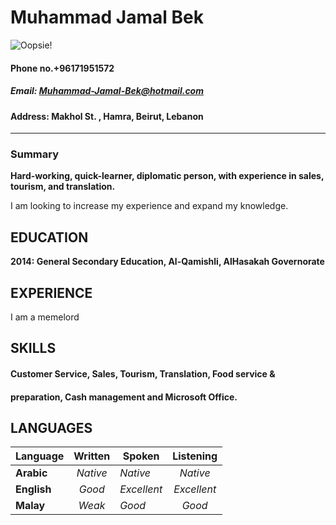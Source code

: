 


# Muhammad Jamal Bek
![Oopsie!](/image/sample.png "Oops!")   
#### Phone no.+96171951572
##### Email: Muhammad-Jamal-Bek@hotmail.com
#### Address: Makhol St. , Hamra, Beirut, Lebanon
---

### Summary

**Hard-working, quick-learner, diplomatic person,
with experience in sales, tourism, and translation.**   

 I am looking to increase my experience and expand my
knowledge.

## EDUCATION 
**2014: General Secondary
Education, Al-Qamishli, AlHasakah Governorate**

## EXPERIENCE


I am a memelord

## SKILLS
#### Customer Service, Sales, Tourism, Translation, Food service &  
#### preparation, Cash management and Microsoft Office.

## LANGUAGES 

| Language  | Written | Spoken  | Listening |
| ----------|:-------:| ------- |:---------:|
| **Arabic**    | *Native*  | *Native*  | *Native*    |
| **English**   | *Good*    |*Excellent*| *Excellent* |
| **Malay**     | *Weak*    | *Good*    | *Good*      |


